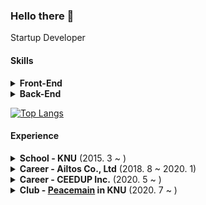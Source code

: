### Hello there 👋

Startup Developer

#### Skills
<details>
  <summary><strong>Front-End</strong></summary>
  
  * React JS 
  * React Native
  * HTML
  * CSS
  * Styled Component
  * Flutter (loading...)
  
</details>

<details>
  <summary><strong>Back-End</strong></summary>
  
  * Express JS
  * Firebase
  * GCP
  * MongoDB
  
</details>

[![Top Langs](https://github-readme-stats.vercel.app/api/top-langs/?username=anuraghazra&layout=compact)](https://github.com/anuraghazra/github-readme-stats)

#### Experience

<details>
  <summary><strong>School - KNU</strong> (2015. 3 ~ )</summary>
  
  * Electronic Engineering
  * GPA : 3.81/4.3 (94.1/100)
  
</details>

<details>
  <summary><strong>Career - Ailtos Co., Ltd</strong> (2018. 8 ~ 2020. 1)</summary>
  
  - as Web, App Developer
  - Playpick (Front-End, Back-End)
  - Busyless (Front-End, Back-End)
  
</details>

<details>
  <summary><strong>Career - CEEDUP Inc.</strong> (2020. 5 ~ )</summary>
  
  * as Web Service Developer
  * [CEEDUP Inc.](https://ceedup.com) (Front-End, Back-End)
  * Heritage Monitor (Front-End, Back-End)
  
</details>

<details>
  <summary><strong>Club - <a href="https://github.com/peacemain-club">Peacemain</a> in KNU</strong> (2020. 7 ~ )</summary>
  
  * as Club Leader
  
</details>
